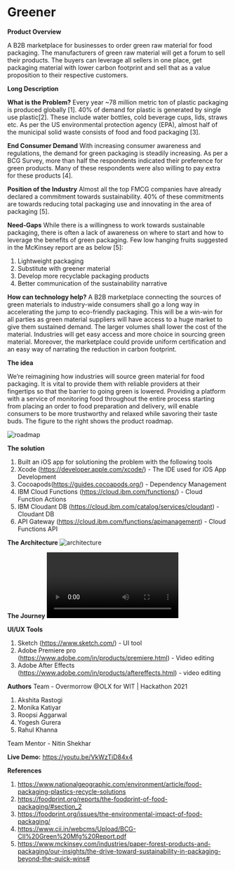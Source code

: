 # Greener

**Product Overview**

A B2B marketplace for businesses to order green raw material for food packaging. The manufacturers of green raw material will get a forum to sell their products. The buyers can leverage all sellers in one place, get packaging material with lower carbon footprint and sell that as a value proposition to their respective customers.

**Long Description**

**What is the Problem?**
Every year ~78 million metric ton of plastic packaging is produced globally [1]. 40% of demand for plastic is generated by single use plastic[2]. These include water bottles, cold beverage cups, lids, straws etc.
As per the US environmental protection agency (EPA), almost half of the municipal solid waste consists of food and food packaging [3].

**End Consumer Demand**
With increasing consumer awareness and regulations, the demand for green packaging is steadily increasing. As per a BCG Survey, more than half the respondents indicated their preference for green products. Many of these respondents were also willing to pay extra for these products [4].

**Position of the Industry**
Almost all the top FMCG companies have already declared a commitment towards sustainability. 40% of these commitments are towards reducing total packaging use and innovating in the area of packaging [5].

**Need-Gaps**
While there is a willingness to work towards sustainable packaging, there is often a lack of awareness on where to start and how to leverage the benefits of green packaging. 
Few low hanging fruits suggested in the McKinsey report are as below [5]:
  1. Lightweight packaging
  2. Substitute with greener material
  3. Develop more recyclable packaging products
  4. Better communication of the sustainability narrative



**How can technology help?**
A B2B marketplace connecting the sources of green materials to industry-wide consumers shall go a long way in accelerating the jump to eco-friendly packaging.
This will be a win-win for all parties as green material suppliers will have access to a huge market to give them sustained demand. The larger volumes shall lower the cost of the material. Industries will get easy access and more choice in sourcing green material.
Moreover, the marketplace could provide uniform certification and an easy way of narrating the reduction in carbon footprint.



**The idea**

We’re reimagining how industries will source green material for food packaging. 
It is vital to provide them with reliable providers at their fingertips so that the barrier to going green is lowered. Providing a platform with a service of monitoring food throughout the entire process starting from placing an order to food preparation and delivery, will enable consumers to be more trustworthy and relaxed while savoring their taste buds.
The figure to the right shows the product roadmap.

![roadmap](https://user-images.githubusercontent.com/86095130/122581513-bf590c80-d074-11eb-8eb7-e4f6a57a1e3d.jpg)

**The solution**

  1. Built an iOS  app for solutioning the problem with the following tools
  2. Xcode (https://developer.apple.com/xcode/) - The IDE used for iOS App Development
  3. Cocoapods(https://guides.cocoapods.org/) - Dependency Management
  4. IBM Cloud Functions (https://cloud.ibm.com/functions/) - Cloud Function Actions
  5. IBM Cloudant DB (https://cloud.ibm.com/catalog/services/cloudant) - Cloudant DB 
  6. API Gateway (https://cloud.ibm.com/functions/apimanagement) - Cloud Functions API


**The Architecture**
![architecture](https://user-images.githubusercontent.com/86095130/122581887-27a7ee00-d075-11eb-931d-67e1fdd28897.png)

**The Journey**
![AppDemo](Images/app_demo.mov)

**UI/UX Tools**
  1. Sketch (https://www.sketch.com/) - UI tool 
  2. Adobe Premiere pro (https://www.adobe.com/in/products/premiere.html) - Video editing
  3. Adobe After Effects (https://www.adobe.com/in/products/aftereffects.html) - video editing

**Authors**
Team - Overmorrow @OLX for WIT | Hackathon 2021
  1. Akshita Rastogi
  2. Monika Katiyar 
  3. Roopsi Aggarwal
  4. Yogesh Gurera
  5. Rahul Khanna
  
Team Mentor - Nitin Shekhar 


**Live Demo:**
https://youtu.be/VkWzTiD84x4


**References**
  1. https://www.nationalgeographic.com/environment/article/food-packaging-plastics-recycle-solutions 
  2. https://foodprint.org/reports/the-foodprint-of-food-packaging/#section_2
  3. https://foodprint.org/issues/the-environmental-impact-of-food-packaging/
  4. https://www.cii.in/webcms/Upload/BCG-CII%20Green%20Mfg%20Report.pdf
  5. https://www.mckinsey.com/industries/paper-forest-products-and-packaging/our-insights/the-drive-toward-sustainability-in-packaging-beyond-the-quick-wins# 





